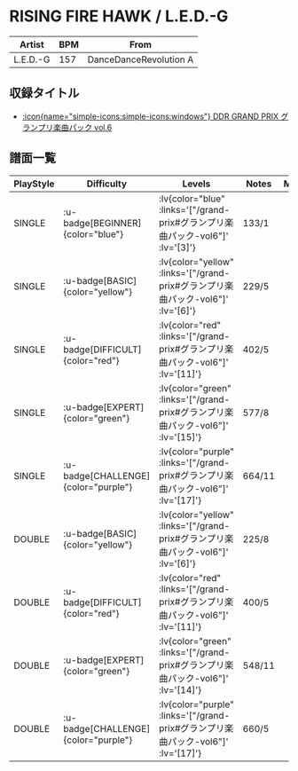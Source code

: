 # RISING FIRE HAWK / L.E.D.-G

|Artist|BPM|From|
|------|---|----|
|L.E.D.-G|157|DanceDanceRevolution A|

## 収録タイトル

- [ :icon{name="simple-icons:simple-icons:windows"} DDR GRAND PRIX グランプリ楽曲パック vol.6](/grand-prix#グランプリ楽曲パック-vol6)

## 譜面一覧

|PlayStyle|Difficulty|Levels|Notes|Movie|
|---------|----------|------|-----|-----|
|SINGLE| :u-badge[BEGINNER]{color="blue"} | :lv{color="blue" :links='["/grand-prix#グランプリ楽曲パック-vol6"]' :lv='[3]'} |133/1||
|SINGLE| :u-badge[BASIC]{color="yellow"} | :lv{color="yellow" :links='["/grand-prix#グランプリ楽曲パック-vol6"]' :lv='[6]'} |229/5||
|SINGLE| :u-badge[DIFFICULT]{color="red"} | :lv{color="red" :links='["/grand-prix#グランプリ楽曲パック-vol6"]' :lv='[11]'} |402/5||
|SINGLE| :u-badge[EXPERT]{color="green"} | :lv{color="green" :links='["/grand-prix#グランプリ楽曲パック-vol6"]' :lv='[15]'} |577/8||
|SINGLE| :u-badge[CHALLENGE]{color="purple"} | :lv{color="purple" :links='["/grand-prix#グランプリ楽曲パック-vol6"]' :lv='[17]'} |664/11||
|DOUBLE| :u-badge[BASIC]{color="yellow"} | :lv{color="yellow" :links='["/grand-prix#グランプリ楽曲パック-vol6"]' :lv='[6]'} |225/8||
|DOUBLE| :u-badge[DIFFICULT]{color="red"} | :lv{color="red" :links='["/grand-prix#グランプリ楽曲パック-vol6"]' :lv='[11]'} |400/5||
|DOUBLE| :u-badge[EXPERT]{color="green"} | :lv{color="green" :links='["/grand-prix#グランプリ楽曲パック-vol6"]' :lv='[14]'} |548/11||
|DOUBLE| :u-badge[CHALLENGE]{color="purple"} | :lv{color="purple" :links='["/grand-prix#グランプリ楽曲パック-vol6"]' :lv='[17]'} |660/5||
